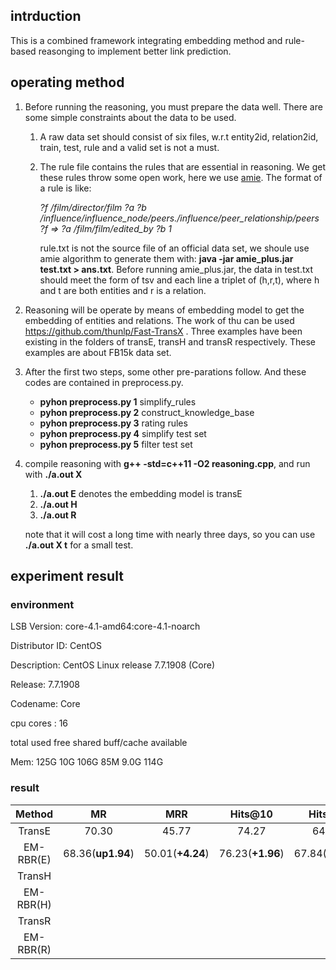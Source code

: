## intrduction

This is a combined framework integrating embedding method and rule-based reasonging to implement better link prediction.

## operating method

1. Before running the reasoning, you must prepare the data well. There are some simple constraints about the data to be used.

   1. A raw data set should consist of six files, w.r.t entity2id, relation2id, train, test, rule and a valid set is not a must.

   2. The rule file contains the rules that are essential in reasoning. We get these rules throw some open work, here we use [amie](https://www.mpi-inf.mpg.de/departments/databases-and-information-systems/research/yago-naga/amie/). The format of a rule is like:

      *?f  /film/director/film  ?a  ?b  /influence/influence_node/peers./influence/peer_relationship/peers  ?f   => ?a  /film/film/edited_by  ?b	1*

      rule.txt is not the source file of an official data set, we shoule use amie algorithm to generate them with: **java -jar amie_plus.jar test.txt > ans.txt**. Before running amie_plus.jar, the data in test.txt should meet the form of tsv and each line a triplet of (h,r,t), where h and t are both entities and r is a relation.


2. Reasoning will be operate by means of embedding model to get the embedding of entities and relations. The work of thu can be used  https://github.com/thunlp/Fast-TransX . Three examples have been existing in the folders of transE, transH and transR respectively. These examples are about FB15k data set.

3. After the first two steps, some other pre-parations follow. And these codes are contained in preprocess.py.

   - **pyhon preprocess.py 1** simplify_rules
   - **pyhon preprocess.py 2** construct_knowledge_base
   - **pyhon preprocess.py 3** rating rules
   - **pyhon preprocess.py 4** simplify test set
   - **pyhon preprocess.py 5** filter test set

4. compile reasoning with **g++ -std=c++11 -O2 reasoning.cpp**, and run with **./a.out X**

   1. **./a.out E** denotes the embedding model is transE
   2. **./a.out H**
   3. **./a.out R**
   
   note that it will cost a long time with nearly three days, so you can use **./a.out X t** for a small test.

## experiment result

### environment

LSB Version:	core-4.1-amd64:core-4.1-noarch

Distributor ID:	CentOS

Description:	CentOS Linux release 7.7.1908 (Core)

Release:	7.7.1908

Codename:	Core

cpu cores	: 16

total    used    free   shared buff/cache  available

Mem:      125G     10G    106G     85M    9.0G    114G

### result

| Method | MR | MRR | Hits@10 | Hits@5 | Hits@3 | Hits@1 |
| :----: | :----: | :----: | :----: | :----: | :----: | :----: |
| TransE |   70.30   |   45.77   |   74.27   |   64.44   |   55.79        |   29.98  |
| EM-RBR(E) |  68.36(**up1.94**)  |   50.01(**+4.24**)   | 76.23(**+1.96**) |  67.84(**+3.40**)  |   60.62(**+4.83**)   |   34.44(**+4.46**)   |
| TransH |      |      |      |      |      |      |
| EM-RBR(H) |      |      |      |      |      |      |
| TransR |      |      |      |      |      |      |
| EM-RBR(R) |      |      |      |      |      |      |
